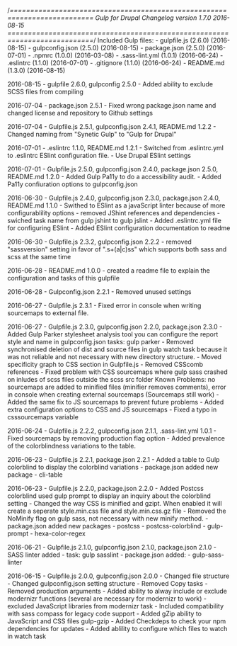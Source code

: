 /*==========================================================================
 Gulp for Drupal Changelog version 1.7.0 2016-08-15
 ===========================================================================*/
Included Gulp files:
    - gulpfile.js       (2.6.0) (2016-08-15)
    - gulpconfig.json   (2.5.0) (2016-08-15)
    - package.json      (2.5.0) (2016-07-01)
    - .npmrc            (1.0.0) (2016-03-08)
    - .sass-lint.yml    (1.0.1) (2016-06-24)
    - .eslintrc         (1.1.0) (2016-07-01)
    - .gitignore        (1.1.0) (2016-06-24)
    - README.md         (1.3.0) (2016-08-15)

 2016-08-15 - gulpfile 2.6.0, gulpconfig 2.5.0
    - Added ability to exclude SCSS files from compiling
 
 2016-07-04 - package.json 2.5.1
    - Fixed wrong package.json name and changed license and repository to Github settings
 
 2016-07-04 - Gulpfile.js 2.5.1, gulpconfig.json 2.4.1, README.md 1.2.2
    - Changed naming from "Synetic Gulp" to "Gulp for Drupal"
 
 2016-07-01 - .eslintrc 1.1.0, README.md 1.2.1
    - Switched from .eslintrc.yml to .eslintrc ESlint configuration file.
    - Use Drupal ESlint settings
    
 2016-07-01 - Gulpfile.js 2.5.0, gulpconfig.json 2.4.0, package.json 2.5.0, README.md 1.2.0
    - Added Gulp Pa11y to do a accessibility audit.
    - Added Pa11y confiuration options to gulpconfig.json

 2016-06-30 - Gulpfile.js 2.4.0, gulpconfig.json 2.3.0, package.json 2.4.0, README.md 1.1.0
    - Swithed to ESlint as a javaScript linter because of more configurablility options
    - removed JShint references and dependencies
    - swiched task name from gulp jshint to gulp jslint
    - Added .eslintrc.yml file for configuring ESlint
    - Added ESlint configuration documentation to readme
    
 2016-06-30 - Gulpfile.js 2.3.2, gulpconfig.json 2.2.2
    - removed "sassversion" setting in favor of ".s+(a|c)ss" which supports both sass and scss at the same time

 2016-06-28 - README.md 1.0.0
    - created a readme file to explain the configuration and tasks of this gulpfile
    
 2016-06-28 - Gulpconfig.json 2.2.1
    - Removed unused settings
    
 2016-06-27 - Gulpfile.js 2.3.1
    - Fixed error in console when writing sourcemaps to external file.

 2016-06-27 - Gulpfile.js 2.3.0, gulpconfig.json 2.2.0, package.json 2.3.0
    - Added Gulp Parker stylesheet analysis tool
        you can configure the report style and name in gulpconfig.json
        tasks: gulp parker
    - Removed synchronised deletion of dist and source files in gulp watch task because it was not reliable and not necessary with new directory structure.
    - Moved specificity graph to CSS section in Gulpfile.js
    - Removed CSScomb references
    - Fixed problem with CSS sourcemaps where gulp sass crashed on inludes of scss files outside the scss src folder
        Known Problems: no sourcemaps are added to minified files (minifier removes comments), error in console when creating external sourcemaps (Sourcemaps still work)
    - Added the same fix to JS sourcemaps to prevent future problems
    - Added extra configuration options to CSS and JS sourcemaps
    - Fixed a typo in csssourcemaps variable
    
 
 2016-06-24 - Gulpfile.js 2.2.2, gulpconfig.json 2.1.1, .sass-lint.yml 1.0.1
    - Fixed sourcemaps by removing production flag option
    - Added prevalence of the colorblindness variations to the table.
 
 2016-06-23 - Gulpfile.js 2.2.1, package.json 2.2.1
    - Added a table to Gulp colorblind to display the colorblind variations
    - package.json added new package
        - cli-table


 2016-06-23 - Gulpfile.js 2.2.0, package.json 2.2.0
    - Added Postcss colorblind
        used gulp prompt to display an inquiry about the colorblind setting
    - Changed the way CSS is minified and gzipt. When enabled it will create a seperate style.min.css file and style.min.css.gz file
    - Removed the NoMinify flag on gulp sass, not necessary with new minify method.
    - package.json added new packages
        - postcss
        - postcss-colorblind
        - gulp-prompt
        - hexa-color-regex


 2016-06-21 - Gulpfile.js 2.1.0, gulpconfig.json 2.1.0, package.json 2.1.0
    - SASS linter added
        - task: gulp sasslint
    - package.json added:
        - gulp-sass-linter

 2016-06-15 - Gulpfile.js 2.0.0, gulpconfig.json 2.0.0
    - Changed file structure
    - Changed gulpconfig.json setting structure
    - Removed Copy tasks
    - Removed production arguments
    - Added ability to alway include or exclude modernizr functions (several are necessary for modernizr to work)
    - excluded JavaScript libraries from modernizr task
    - Included compatibility with sass compass for legacy code support
    - Added gZip ability to JavaScript and CSS files
        gulp-gzip
    - Added Checkdeps to check your npm dependencies for updates
    - Added ablility to configure which files to watch in watch task